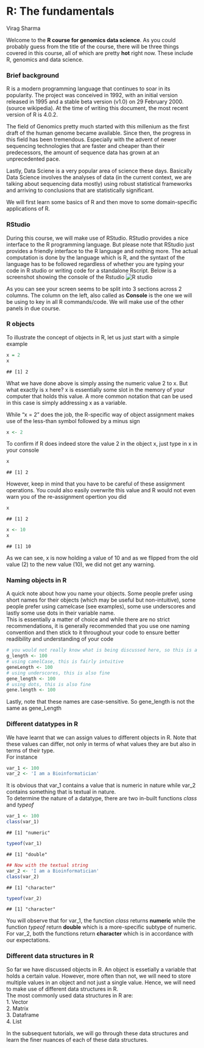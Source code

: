 R: The fundamentals
================
Virag Sharma

Welcome to the **R course for genomics data science**. As you could
probably guess from the title of the course, there will be three things
covered in this course, all of which are pretty **hot** right now. These
include R, genomics and data science.

### Brief background

R is a modern programming language that continues to soar in its
popularity. The project was conceived in 1992, with an initial version
released in 1995 and a stable beta version (v1.0) on 29 February 2000.
(source wikipedia). At the time of writing this document, the most
recent version of R is 4.0.2.

The field of Genomics pretty much started with this millenium as the
first draft of the human genome became available. Since then, the
progress in this field has been tremendous. Especially with the advent
of newer sequencing technologies that are faster and cheaper than their
predecessors, the amount of sequence data has grown at an unprecedented
pace.

Lastly, Data Sciene is a very popular area of science these days.
Basically Data Science involves the analyses of data (in the current
context, we are talking about sequencing data mostly) using robust
statistical frameworks and arriving to conclusions that are
statistically significant.

We will first learn some basics of R and then move to some
domain-specific applications of R.

### RStudio

During this course, we will make use of RStudio. RStudio provides a nice
interface to the R programming language. But please note that RStudio
just provides a friendly interface to the R language and nothing more.
The actual computation is done by the language which is R, and the
syntaxt of the language has to be followed regardless of whether you are
typing your code in R studio or writing code for a standalone Rscript.
Below is a screenshot showing the console of the Rstudio ![R
studio](images/Rstudio_screenshot.png)

As you can see your screen seems to be split into 3 sections across 2
columns. The column on the left, also called as **Console** is the one
we will be using to key in all R commands/code. We will make use of the
other panels in due course.

### R objects

To illustrate the concept of objects in R, let us just start with a
simple example

``` r
x = 2
x
```

    ## [1] 2

What we have done above is simply assing the numeric value 2 to x. But
what exactly is x here? x is essentially some slot in the memory of your
computer that holds this value. A more common notation that can be used
in this case is simply addressing x as a variable.

While “x = 2” does the job, the R-specific way of object assignment
makes use of the less-than symbol followed by a minus sign

``` r
x <- 2
```

To confirm if R does indeed store the value 2 in the object x, just type
in x in your console

``` r
x
```

    ## [1] 2

However, keep in mind that you have to be careful of these assignment
operations. You could also easily overwrite this value and R would not
even warn you of the re-assignment opertion you did

``` r
x
```

    ## [1] 2

``` r
x <- 10
x
```

    ## [1] 10

As we can see, x is now holding a value of 10 and as we flipped from the
old value (2) to the new value (10), we did not get any warning.

### Naming objects in R

A quick note about how you name your objects. Some people prefer using
short names for their objects (which may be useful but non-intuitive),
some people prefer using camelcase (see examples), some use underscores
and lastly some use dots in their variable name.  
This is essentially a matter of choice and while there are no strict
recommendations, it is generally recommended that you use one naming
convention and then stick to it throughout your code to ensure better
readibility and understanding of your
code

``` r
# you would not really know what is being discussed here, so this is a non-intuitive name for your object
g_length <- 100
# using camelCase, this is fairly intuitive
geneLength <- 100
# using underscores, this is also fine
gene_length <- 100
# using dots, this is also fine
gene.length <- 100
```

Lastly, note that these names are case-sensitive. So gene\_length is not
the same as gene\_Length

### Different datatypes in R

We have learnt that we can assign values to different objects in R. Note
that these values can differ, not only in terms of what values they are
but also in terms of their type.  
For instance

``` r
var_1 <- 100
var_2 <- 'I am a Bioinformatician'
```

It is obvious that var\_1 contains a value that is numeric in nature
while var\_2 contains something that is textual in nature.  
To determine the nature of a datatype, there are two in-built functions
*class* and *typeof*

``` r
var_1 <- 100
class(var_1)
```

    ## [1] "numeric"

``` r
typeof(var_1)
```

    ## [1] "double"

``` r
## Now with the textual string
var_2 <- 'I am a Bioinformatician'
class(var_2)
```

    ## [1] "character"

``` r
typeof(var_2)
```

    ## [1] "character"

You will observe that for var\_1, the function *class* returns
**numeric** while the function *typeof* return **double** which is a
more-specific subtype of numeric.  
For var\_2, both the functions return **character** which is in
accordance with our expectations.

### Different data structures in R

So far we have discussed objects in R. An object is essetially a
variable that holds a certain value. However, more often than not, we
will need to store multiple values in an object and not just a single
value. Hence, we will need to make use of different data structures in
R.  
The most commonly used data structures in R are:  
1\. Vector  
2\. Matrix  
3\. Dataframe  
4\. List

In the subsequent tutorials, we will go through these data structures
and learn the finer nuances of each of these data structures.
